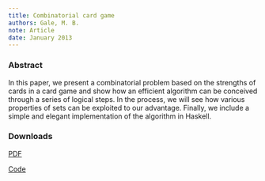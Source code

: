 ```yaml
---
title: Combinatorial card game
authors: Gale, M. B.
note: Article 
date: January 2013
---
```


<h3>Abstract</h3>

<p>
In this paper, we present a combinatorial problem based on the strengths of cards in a
card game and show how an efficient algorithm can be conceived through a series of logical
steps. In the process, we will see how various properties of sets can be exploited to our
advantage. Finally, we include a simple and elegant implementation of the algorithm in
Haskell.
</p>

<h3>Downloads</h3>

<p><a href="http://www.michael-gale.co.uk/publications/cardgame.pdf">PDF</a><p>
<p><a href="http://www.michael-gale.co.uk/publications/cardgame.lhs">Code</a><p>